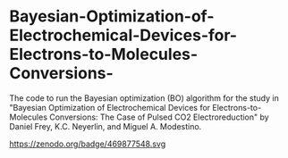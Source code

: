 # Bayesian-Optimization-of-Electrochemical-Devices-for-Electrons-to-Molecules-Conversions-
The code to run the Bayesian optimization (BO) algorithm for the study in "Bayesian Optimization of Electrochemical Devices for Electrons-to-Molecules Conversions: The Case of Pulsed CO2 Electroreduction" by Daniel Frey, K.C. Neyerlin, and Miguel A. Modestino.

https://zenodo.org/badge/469877548.svg
